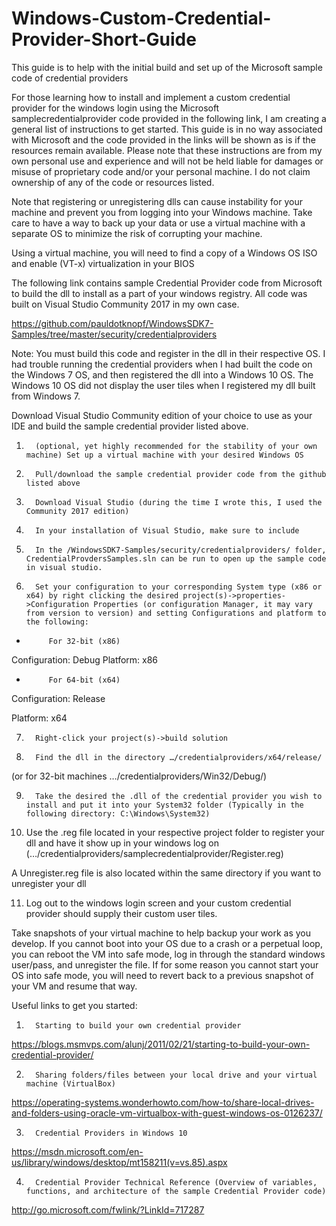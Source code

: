 # Windows-Custom-Credential-Provider-Short-Guide
This guide is to help with the initial build and set up of the Microsoft sample code of credential providers



For those learning how to install and implement a custom credential provider for the windows login using the Microsoft samplecredentialprovider code provided in the following link, I am creating a general list of instructions to get started. This guide is in no way associated with Microsoft and the code provided in the links will be shown as is if the resources remain available. Please note that these instructions are from my own personal use and experience and will not be held liable for damages or misuse of proprietary code and/or your personal machine. I do not claim ownership of any of the code or resources listed.

Note that registering or unregistering dlls can cause instability for your machine and prevent you from logging into your Windows machine. Take care to have a way to back up your data or use a virtual machine with a separate OS to minimize the risk of corrupting your machine.

Using a virtual machine, you will need to find a copy of a Windows OS ISO and enable (VT-x) virtualization in your BIOS

The following link contains sample Credential Provider code from Microsoft to build the dll to install as a part of your windows registry. All code was built on Visual Studio Community 2017 in my own case.

https://github.com/pauldotknopf/WindowsSDK7-Samples/tree/master/security/credentialproviders

Note: You must build this code and register in the dll in their respective OS. I had trouble running the credential providers when I had built the code on the Windows 7 OS, and then registered the dll into a Windows 10 OS. The Windows 10 OS did not display the user tiles when I registered my dll built from Windows 7.

Download Visual Studio Community edition of your choice to use as your IDE and build the sample credential provider listed above.

1.       (optional, yet highly recommended for the stability of your own machine) Set up a virtual machine with your desired Windows OS

2.       Pull/download the sample credential provider code from the github listed above

3.       Download Visual Studio (during the time I wrote this, I used the Community 2017 edition)

4.       In your installation of Visual Studio, make sure to include

5.       In the /WindowsSDK7-Samples/security/credentialproviders/ folder, CredentialProvdersSamples.sln can be run to open up the sample code in visual studio.

6.       Set your configuration to your corresponding System type (x86 or x64) by right clicking the desired project(s)->properties->Configuration Properties (or configuration Manager, it may vary from version to version) and setting Configurations and platform to the following:

-          For 32-bit (x86)

Configuration: Debug
Platform: x86

-          For 64-bit (x64)

Configuration: Release

Platform: x64

7.       Right-click your project(s)->build solution

8.       Find the dll in the directory …/credentialproviders/x64/release/ 
(or for 32-bit machines …/credentialproviders/Win32/Debug/)

9.       Take the desired the .dll of the credential provider you wish to install and put it into your System32 folder (Typically in the following directory: C:\Windows\System32)

10.   Use the .reg file located in your respective project folder to register your dll and have it show up in your windows log on (…/credentialproviders/samplecredentialprovider/Register.reg)

A Unregister.reg file is also located within the same directory if you want to unregister your dll

11.   Log out to the windows login screen and your custom credential provider should supply their custom user tiles.

 

Take snapshots of your virtual machine to help backup your work as you develop. If you cannot boot into your OS due to a crash or a perpetual loop, you can reboot the VM into safe mode, log in through the standard windows user/pass, and unregister the file. If for some reason you cannot start your OS into safe mode, you will need to revert back to a previous snapshot of your VM and resume that way.

 

 

Useful links to get you started:

1.       Starting to build your own credential provider

https://blogs.msmvps.com/alunj/2011/02/21/starting-to-build-your-own-credential-provider/

 

2.       Sharing folders/files between your local drive and your virtual machine (VirtualBox)
https://operating-systems.wonderhowto.com/how-to/share-local-drives-and-folders-using-oracle-vm-virtualbox-with-guest-windows-os-0126237/

 

3.       Credential Providers in Windows 10

https://msdn.microsoft.com/en-us/library/windows/desktop/mt158211(v=vs.85).aspx

 

4.       Credential Provider Technical Reference (Overview of variables, functions, and architecture of the sample Credential Provider code)

http://go.microsoft.com/fwlink/?LinkId=717287
